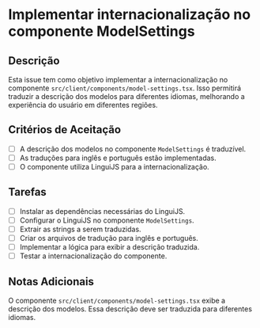 # Implementar internacionalização no componente ModelSettings

## Descrição

Esta issue tem como objetivo implementar a internacionalização no componente `src/client/components/model-settings.tsx`. Isso permitirá traduzir a descrição dos modelos para diferentes idiomas, melhorando a experiência do usuário em diferentes regiões.

## Critérios de Aceitação

- [ ] A descrição dos modelos no componente `ModelSettings` é traduzível.
- [ ] As traduções para inglês e português estão implementadas.
- [ ] O componente utiliza LinguiJS para a internacionalização.

## Tarefas

- [ ] Instalar as dependências necessárias do LinguiJS.
- [ ] Configurar o LinguiJS no componente `ModelSettings`.
- [ ] Extrair as strings a serem traduzidas.
- [ ] Criar os arquivos de tradução para inglês e português.
- [ ] Implementar a lógica para exibir a descrição traduzida.
- [ ] Testar a internacionalização do componente.

## Notas Adicionais

O componente `src/client/components/model-settings.tsx` exibe a descrição dos modelos. Essa descrição deve ser traduzida para diferentes idiomas.
